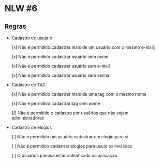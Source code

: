 # NLW #6

## Regras

- Cadastro de usuário

  [x] Não é permitido cadastrar mais de um usuário com o mesmo e-mail;

  [x] Não é permitido cadastrar usuário sem nome

  [x] Não é permitido cadastrar usuário sem e-mail

  [x] Não é permitido cadastrar usuário sem senha

- Cadastro de TAG

  [x] Não é permitido cadastrar mais de uma tag com o mesmo nome

  [x] Não é permitido cadastrar tag sem nome

  [/] Não é permitido o cadastro por usuários que não sejam administradores

- Cadastro de elogios

  [ ] Não é permitido um usuário cadastrar um elogio para si

  [ ] Não é permitido cadastrar elogios para usuários inválidos

  [ ] O usuários precisa estar autenticado na aplicação
